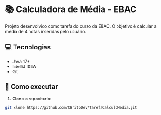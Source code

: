 # 📚 Calculadora de Média - EBAC

Projeto desenvolvido como tarefa do curso da EBAC. O objetivo é calcular a média de 4 notas inseridas pelo usuário.

## 💻 Tecnologias
- Java 17+
- IntelliJ IDEA
- Git

## 🚀 Como executar
1. Clone o repositório:
```bash
git clone https://github.com/CBritoDev/TarefaCalculoMedia.git
